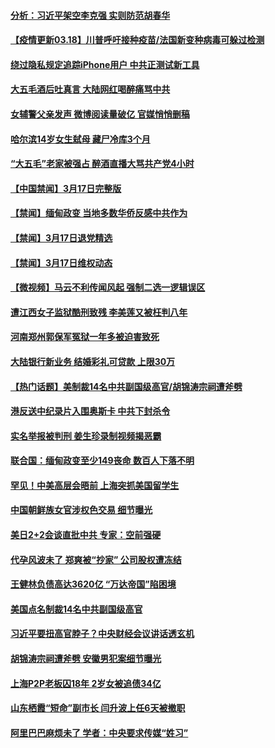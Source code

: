#### [分析：习近平架空李克强 实则防范胡春华](../pages/prog204/a103075391.md) 
#### [【疫情更新03.18】川普呼吁接种疫苗/法国新变种病毒可躲过检测](../pages/prog204/a103059205.md) 
#### [绕过隐私规定追踪iPhone用户 中共正测试新工具](../pages/prog204/a103075794.md) 
#### [大五毛酒后吐真言 大陆网红喝醉痛骂中共](../pages/prog204/a103075780.md) 
#### [女辅警父亲发声 微博阅读量破亿 官媒悄悄删稿](../pages/prog204/a103075743.md) 
#### [哈尔滨14岁女生弑母 藏尸冷库3个月](../pages/prog204/a103075685.md) 
#### [“大五毛”老家被强占 醉酒直播大骂共产党4小时](../pages/prog204/a103075667.md) 
#### [【中国禁闻】3月17日完整版](../pages/prog204/a103075654.md) 
#### [【禁闻】缅甸政变 当地多数华侨反感中共作为](../pages/prog204/a103075628.md) 
#### [【禁闻】3月17日退党精选](../pages/prog204/a103075615.md) 
#### [【禁闻】3月17日维权动态](../pages/prog204/a103075604.md) 
#### [【微视频】马云不利传闻风起 强制二选一逻辑误区](../pages/prog204/a103075591.md) 
#### [遭江西女子监狱酷刑致残 李美莲又被枉判八年](../pages/prog204/a103075348.md) 
#### [河南郑州郭保军冤狱一年多被迫害致死](../pages/prog204/a103075368.md) 
#### [大陆银行新业务 结婚彩礼可贷款 上限30万](../pages/prog204/a103075502.md) 
#### [【热门话题】美制裁14名中共副国级高官/胡锦涛宗祠遭斧劈](../pages/prog204/a103075444.md) 
#### [港反送中纪录片入围奥斯卡 中共下封杀令](../pages/prog204/a103075415.md) 
#### [实名举报被判刑 姜生珍录制视频揭恶霸](../pages/prog204/a103075414.md) 
#### [联合国：缅甸政变至少149丧命 数百人下落不明](../pages/prog204/a103075349.md) 
#### [罕见！中美高层会晤前 上海突抓美国留学生](../pages/prog204/a103075303.md) 
#### [中国朝鲜族女官涉权色交易 细节曝光](../pages/prog204/a103075332.md) 
#### [美日2+2会谈直批中共 专家：空前强硬](../pages/prog204/a103075327.md) 
#### [代孕风波未了 郑爽被“抄家” 公司股权遭冻结](../pages/prog204/a103075316.md) 
#### [王健林负债高达3620亿 “万达帝国”陷困境](../pages/prog204/a103075306.md) 
#### [美国点名制裁14名中共副国级高官](../pages/prog204/a103075295.md) 
#### [习近平要扭高官脖子？中央财经会议讲话透玄机](../pages/prog204/a103075280.md) 
#### [胡锦涛宗祠遭斧劈 安徽男犯案细节曝光](../pages/prog204/a103075255.md) 
#### [上海P2P老板囚18年 2岁女被追债34亿](../pages/prog204/a103075220.md) 
#### [山东栖霞“短命”副市长 闫升波上任6天被撤职](../pages/prog204/a103075181.md) 
#### [阿里巴巴麻烦未了 学者：中央要求传媒“姓习”](../pages/prog204/a103075171.md) 
